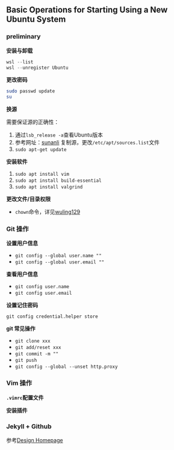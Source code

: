 ## Basic Operations for Starting Using a New Ubuntu System

### preliminary

**安装与卸载**

```powershell
wsl --list
wsl --unregister Ubuntu
```

**更改密码**

```bash
sudo passwd update
su
```

**换源**

需要保证源的正确性：

1. 通过`lsb_release -a`查看Ubuntu版本
2. 参考网址：[sunanli](https://www.cnblogs.com/sunanli/p/13797042.html) 复制源，更改`/etc/apt/sources.list`文件
3. `sudo apt-get update`

**安装软件**

1. `sudo apt install vim`
2. `sudo apt install build-essential`
3. `sudo apt install valgrind`

**更改文件/目录权限**

* `chown`命令，详见[wuling129](https://www.cnblogs.com/wuling129/p/4648760.html)

### Git 操作

**设置用户信息**

* `git config --global user.name ""`
* `git config --global user.email ""`

**查看用户信息**

* `git config user.name`
* `git config user.email`

**设置记住密码**

`git config credential.helper store`

**git 常见操作**

* `git clone xxx`
* `git add/reset xxx`
* `git commit -m ""`
* `git push`
* `git config --global --unset http.proxy`

### Vim 操作

**`.vimrc`配置文件**

**安装插件**

### Jekyll + Github

参考[Design Homepage](https://rayh-ter.github.io/2022/09/26/design-homepage)
